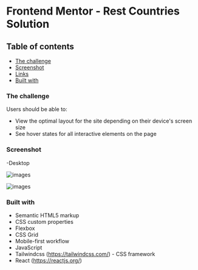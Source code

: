 # Frontend Mentor - Rest Countries Solution


## Table of contents

  - [The challenge](#the-challenge)
  - [Screenshot](#screenshot)
  - [Links](#links)
  - [Built with](#built-with)

### The challenge

Users should be able to:

- View the optimal layout for the site depending on their device's screen size
- See hover states for all interactive elements on the page

### Screenshot


-Desktop



![images](screenshot.jpg)






![images](screenshot-white.jpg)



### Built with

- Semantic HTML5 markup
- CSS custom properties
- Flexbox
- CSS Grid
- Mobile-first workflow
- JavaScript
- Tailwindcss (https://tailwindcss.com/) - CSS framework
- React (https://reactjs.org/)
